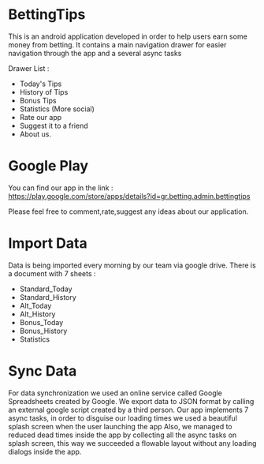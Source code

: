 # BettingTips

This is an android application developed in order to help users earn some money from betting.
It contains a main navigation drawer for easier navigation through the app and a several async tasks

Drawer List : 
- Today's Tips
- History of Tips
- Bonus Tips
- Statistics
(More social)
- Rate our app
- Suggest it to a friend
- About us.

# Google Play 
You can find our app in the link : https://play.google.com/store/apps/details?id=gr.betting.admin.bettingtips

Please feel free to comment,rate,suggest any ideas about our application.

# Import Data
Data is being imported every morning by our team via google drive. There is a document with 7 sheets :
- Standard_Today
- Standard_History
- Alt_Today
- Alt_History
- Bonus_Today
- Bonus_History
- Statistics


# Sync Data
For data synchronization we used an online service called Google Spreadsheets created by Google.
We export data to JSON format by calling an external google script created by a third person.
Our app implements 7 async tasks, in order to disguise our loading times we used a beautiful splash screen when the user launching the app
Also, we managed to reduced dead times inside the app by collecting all the async tasks on splash screen, this way we succeeded a flowable layout without any loading dialogs inside the app.




